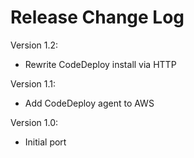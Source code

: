 # Release Change Log

Version 1.2:
 - Rewrite CodeDeploy install via HTTP

Version 1.1:
 - Add CodeDeploy agent to AWS

Version 1.0:
 - Initial port
